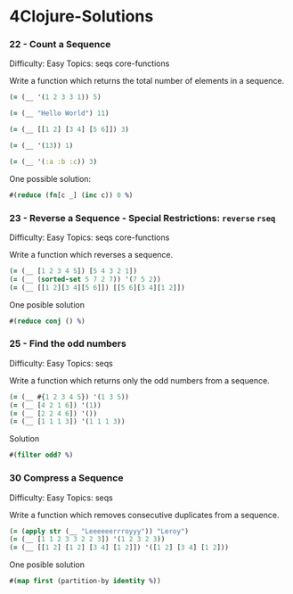 # 4Clojure-Solutions


### 22 - Count a Sequence

Difficulty:	Easy
Topics:	seqs core-functions


Write a function which returns the total number of elements in a sequence.

```clojure
(= (__ '(1 2 3 3 1)) 5)

(= (__ "Hello World") 11)

(= (__ [[1 2] [3 4] [5 6]]) 3)

(= (__ '(13)) 1)

(= (__ '(:a :b :c)) 3)
```

One possible solution:

```clojure
#(reduce (fn[c _] (inc c)) 0 %)
```

### 23 - Reverse a Sequence - Special Restrictions: `reverse` `rseq`
Difficulty:	Easy
Topics:	seqs core-functions

Write a function which reverses a sequence.
```clojure
(= (__ [1 2 3 4 5]) [5 4 3 2 1])
(= (__ (sorted-set 5 7 2 7)) '(7 5 2))
(= (__ [[1 2][3 4][5 6]]) [[5 6][3 4][1 2]])
```

One posible solution
```clojure
#(reduce conj () %)
```

### 25 - Find the odd numbers
Difficulty:	Easy
Topics:	seqs

Write a function which returns only the odd numbers from a sequence.
```Clojure
(= (__ #{1 2 3 4 5}) '(1 3 5))
(= (__ [4 2 1 6]) '(1))
(= (__ [2 2 4 6]) '())
(= (__ [1 1 1 3]) '(1 1 1 3))
```
Solution
```Clojure
#(filter odd? %)
```

### 30 Compress a Sequence

Difficulty:	Easy
Topics:	seqs

Write a function which removes consecutive duplicates from a sequence.
```Clojure	
(= (apply str (__ "Leeeeeerrroyyy")) "Leroy")
(= (__ [1 1 2 3 3 2 2 3]) '(1 2 3 2 3))
(= (__ [[1 2] [1 2] [3 4] [1 2]]) '([1 2] [3 4] [1 2]))
```

One posible solution
```clojure
#(map first (partition-by identity %))
```
